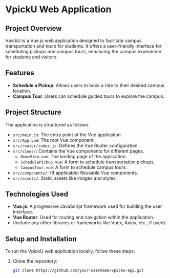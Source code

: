 # VpickU Web Application

## Project Overview

VpickU is a Vue.js web application designed to facilitate campus transportation and tours for students. It offers a user-friendly interface for scheduling pickups and campus tours, enhancing the campus experience for students and visitors.

## Features

- **Schedule a Pickup**: Allows users to book a ride to their desired campus location.
- **Campus Tour**: Users can schedule guided tours to explore the campus.

## Project Structure

The application is structured as follows:

- `src/main.js`: The entry point of the Vue application.
- `src/App.vue`: The root Vue component.
- `src/router/index.js`: Defines the Vue Router configuration.
- `src/views/`: Contains the Vue components for different pages.
  - `HomeView.vue`: The landing page of the application.
  - `SchedulePickup.vue`: A form to schedule transportation pickups.
  - `CampusTour.vue`: A form to schedule campus tours.
- `src/components/`: (If applicable) Reusable Vue components.
- `src/assets/`: Static assets like images and styles.

## Technologies Used

- **Vue.js**: A progressive JavaScript framework used for building the user interface.
- **Vue Router**: Used for routing and navigation within the application.
- (Include any other libraries or frameworks like Vuex, Axios, etc., if used)

## Setup and Installation

To run the VpickU web application locally, follow these steps:

1. Clone the repository:
   ```bash
   git clone https://github.com/your-username/vpicku-app.git
